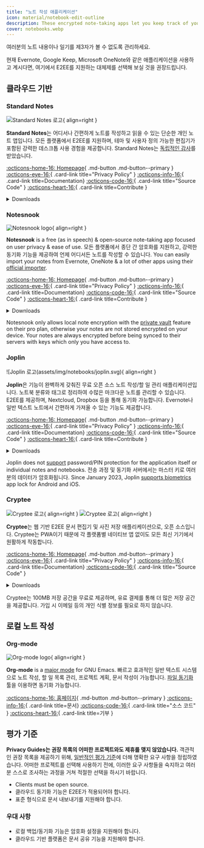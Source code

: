 ```yaml
---
title: "노트 작성 애플리케이션"
icon: material/notebook-edit-outline
description: These encrypted note-taking apps let you keep track of your notes without giving them to a third-party.
cover: notebooks.webp
---
```


여러분의 노트 내용이나 일기를 제3자가 볼 수 없도록 관리하세요.

현재 Evernote, Google Keep, Microsoft OneNote와 같은 애플리케이션을 사용하고 계시다면, 여기에서 E2EE를 지원하는 대체제를 선택해 보실 것을 권장드립니다.

## 클라우드 기반

### Standard Notes

<div class="admonition recommendation" markdown>

![Standard Notes 로고](assets/img/notebooks/standard-notes.svg){ align=right }

**Standard Notes**는 어디서나 간편하게 노트를 작성하고 읽을 수 있는 단순한 개인 노트 앱입니다. 모든 플랫폼에서 E2EE를 지원하며, 테마 및 사용자 정의 가능한 편집기가 포함된 강력한 데스크톱 사용 경험을 제공합니다. Standard Notes는 [독립적인 감사](https://standardnotes.com/help/2/has-standard-notes-completed-a-third-party-security-audit)를 받았습니다.

[:octicons-home-16: Homepage](https://standardnotes.com){ .md-button .md-button--primary }
[:octicons-eye-16:](https://standardnotes.com/privacy){ .card-link title="Privacy Policy" }
[:octicons-info-16:](https://standardnotes.com/help){ .card-link title=Documentation}
[:octicons-code-16:](https://github.com/standardnotes){ .card-link title="Source Code" }
[:octicons-heart-16:](https://standardnotes.com/donate){ .card-link title=Contribute }

<details class="downloads" markdown>
<summary>Downloads</summary>

- [:simple-googleplay: Google Play](https://play.google.com/store/apps/details?id=com.standardnotes)
- [:simple-appstore: App Store](https://apps.apple.com/app/id1285392450)
- [:simple-github: GitHub](https://github.com/standardnotes/app/releases)
- [:simple-windows11: Windows](https://standardnotes.com)
- [:simple-apple: macOS](https://standardnotes.com)
- [:simple-linux: Linux](https://standardnotes.com)
- [:octicons-globe-16: Web](https://app.standardnotes.com)

</details>

</div>

### Notesnook

<div class="admonition recommendation" markdown>

![Notesnook logo](assets/img/notebooks/notesnook.svg){ align=right }

**Notesnook** is a free (as in speech) & open-source note-taking app focused on user privacy & ease of use. 모든 플랫폼에서 종단 간 암호화를 지원하고, 강력한 동기화 기능을 제공하여 언제 어디서든 노트를 작성할 수 있습니다. You can easily import your notes from Evernote, OneNote & a lot of other apps using their [official importer](https://importer.notesnook.com).

[:octicons-home-16: Homepage](https://notesnook.com){ .md-button .md-button--primary }
[:octicons-eye-16:](https://notesnook.com/privacy){ .card-link title="Privacy Policy" }
[:octicons-info-16:](https://help.notesnook.com){ .card-link title=Documentation}
[:octicons-code-16:](https://github.com/streetwriters/notesnook){ .card-link title="Source Code" }
[:octicons-heart-16:](https://github.com/streetwriters/notesnook/blob/master/CONTRIBUTING.md){ .card-link title=Contribute }

<details class="downloads" markdown>
<summary>Downloads</summary>

- [:simple-googleplay: Google Play](https://play.google.com/store/apps/details?id=com.streetwriters.notesnook)
- [:simple-appstore: App Store](https://apps.apple.com/app/id1544027013)
- [:simple-github: GitHub](https://github.com/streetwriters/notesnook/releases)
- [:simple-windows11: Windows](https://notesnook.com/downloads)
- [:simple-apple: macOS](https://notesnook.com/downloads)
- [:simple-linux: Linux](https://notesnook.com/downloads)
- [:simple-firefoxbrowser: Firefox](https://notesnook.com/notesnook-web-clipper)
- [:simple-googlechrome: Chrome](https://chrome.google.com/webstore/detail/notesnook-web-clipper/kljhpemdlcnjohmfmkogahelkcidieaj)

</details>

</div>

Notesnook only allows local note encryption with the [private vault](https://help.notesnook.com/lock-notes-with-private-vault) feature on their pro plan, otherwise your notes are not stored encrypted on your device. Your notes are always encrypted before being synced to their servers with keys which only you have access to.

### Joplin

<div class="admonition recommendation" markdown>

![Joplin 로고(assets/img/notebooks/joplin.svg){ align=right }

**Joplin**은 기능이 완벽하게 갖춰진 무료 오픈 소스 노트 작성/할 일 관리 애플리케이션입니다. 노트북 분류와 태그로 정리하여 수많은 마크다운 노트를 관리할 수 있습니다. E2EE를 제공하며, Nextcloud, Dropbox 등을 통해 동기화 가능합니다. Evernote나 일반 텍스트 노트에서 간편하게 가져올 수 있는 기능도 제공합니다.

[:octicons-home-16: Homepage](https://joplinapp.org){ .md-button .md-button--primary }
[:octicons-eye-16:](https://joplinapp.org/privacy){ .card-link title="Privacy Policy" }
[:octicons-info-16:](https://joplinapp.org/help){ .card-link title=Documentation}
[:octicons-code-16:](https://github.com/laurent22/joplin){ .card-link title="Source Code" }
[:octicons-heart-16:](https://joplinapp.org/donate){ .card-link title=Contribute }

<details class="downloads" markdown>
<summary>Downloads</summary>

- [:simple-googleplay: Google Play](https://play.google.com/store/apps/details?id=net.cozic.joplin)
- [:simple-appstore: App Store](https://apps.apple.com/app/id1315599797)
- [:simple-github: GitHub](https://github.com/laurent22/joplin-android/releases)
- [:simple-windows11: Windows](https://joplinapp.org/#desktop-applications)
- [:simple-apple: macOS](https://joplinapp.org/#desktop-applications)
- [:simple-linux: Linux](https://joplinapp.org/#desktop-applications)
- [:simple-firefoxbrowser: Firefox](https://addons.mozilla.org/firefox/addon/joplin-web-clipper)
- [:simple-googlechrome: Chrome](https://chrome.google.com/webstore/detail/joplin-web-clipper/alofnhikmmkdbbbgpnglcpdollgjjfek)

</details>

</div>

Joplin does not [support](https://github.com/laurent22/joplin/issues/289) password/PIN protection for the application itself or individual notes and notebooks. 전송 과정 및 동기화 서버에서는 마스터 키로 여러분의 데이터가 암호화됩니다. Since January 2023, Joplin [supports biometrics](https://github.com/laurent22/joplin/commit/f10d9f75b055d84416053fab7e35438f598753e9) app lock for Android and iOS.

### Cryptee

<div class="admonition recommendation" markdown>

![Cryptee 로고](./assets/img/notebooks/cryptee.svg#only-light){ align=right }
![Cryptee 로고](./assets/img/notebooks/cryptee-dark.svg#only-dark){ align=right }

**Cryptee**는 웹 기반 E2EE 문서 편집기 및 사진 저장 애플리케이션으로, 오픈 소스입니다. Cryptee는 PWA이기 때문에 각 플랫폼별 네이티브 앱 없이도 모든 최신 기기에서 원활하게 작동합니다.

[:octicons-home-16: Homepage](https://crypt.ee){ .md-button .md-button--primary }
[:octicons-eye-16:](https://crypt.ee/privacy){ .card-link title="Privacy Policy" }
[:octicons-info-16:](https://crypt.ee/help){ .card-link title=Documentation}
[:octicons-code-16:](https://github.com/cryptee){ .card-link title="Source Code" }

<details class="downloads" markdown>
<summary>Downloads</summary>

- [:octicons-globe-16: PWA](https://crypt.ee/download)

</details>

</div>

Cryptee는 100MB 저장 공간을 무료로 제공하며, 유료 결제를 통해 더 많은 저장 공간을 제공합니다. 가입 시 이메일 등의 개인 식별 정보를 필요로 하지 않습니다.

## 로컬 노트 작성

### Org-mode

<div class="admonition recommendation" markdown>

![Org-mode logo](assets/img/notebooks/org-mode.svg){ align=right }

**Org-mode** is a [major mode](https://gnu.org/software/emacs/manual/html_node/elisp/Major-Modes.html) for GNU Emacs. 빠르고 효과적인 일반 텍스트 시스템으로 노트 작성, 할 일 목록 관리, 프로젝트 계획, 문서 작성이 가능합니다. [파일 동기화](file-sharing.md#file-sync) 툴을 이용하면 동기화 가능합니다.

[:octicons-home-16: 홈페이지](https://orgmode.org){ .md-button .md-button--primary }
[:octicons-info-16:](https://orgmode.org/manuals.html){ .card-link title=문서}
[:octicons-code-16:](https://git.savannah.gnu.org/cgit/emacs/org-mode.git){ .card-link title="소스 코드" }
[:octicons-heart-16:](https://liberapay.com/bzg){ .card-link title=기부 }

</details>

</div>

## 평가 기준

**Privacy Guides는 권장 목록의 어떠한 프로젝트와도 제휴를 맺지 않았습니다.** 객관적인 권장 목록을 제공하기 위해, [일반적인 평가 기준](about/criteria.md)에 더해 명확한 요구 사항을 정립하였습니다. 어떠한 프로젝트를 선택해 사용하기 전에, 이러한 요구 사항들을 숙지하고 여러분 스스로 조사하는 과정을 거쳐 적절한 선택을 하시기 바랍니다.

- Clients must be open source.
- 클라우드 동기화 기능은 E2EE가 적용되어야 합니다.
- 표준 형식으로 문서 내보내기를 지원해야 합니다.

### 우대 사항

- 로컬 백업/동기화 기능은 암호화 설정을 지원해야 합니다.
- 클라우드 기반 플랫폼은 문서 공유 기능을 지원해야 합니다.
